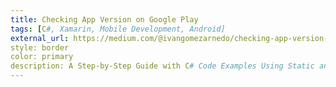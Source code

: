 ```yaml
---
title: Checking App Version on Google Play
tags: [C#, Xamarin, Mobile Development, Android]
external_url: https://medium.com/@ivangomezarnedo/checking-app-version-on-google-play-83229c07577c
style: border
color: primary
description: A Step-by-Step Guide with C# Code Examples Using Static and Dynamic HTML in Xamarin Apps.
---
```

